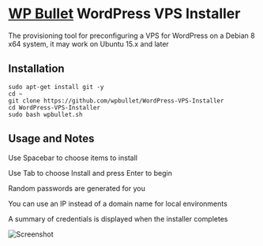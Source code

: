 # [WP Bullet](https://wp-bullet.com) WordPress VPS Installer
The provisioning tool for preconfiguring a VPS for WordPress on a Debian 8 x64 system, it may work on Ubuntu 15.x and later

## Installation

    sudo apt-get install git -y
    cd ~
    git clone https://github.com/wpbullet/WordPress-VPS-Installer
    cd WordPress-VPS-Installer
    sudo bash wpbullet.sh
    
## Usage and Notes

Use Spacebar to choose items to install

Use Tab to choose Install and press Enter to begin

Random passwords are generated for you

You can use an IP instead of a domain name for local environments

A summary of credentials is displayed when the installer completes

![Screenshot](http://i.imgur.com/b38CScy.png)
